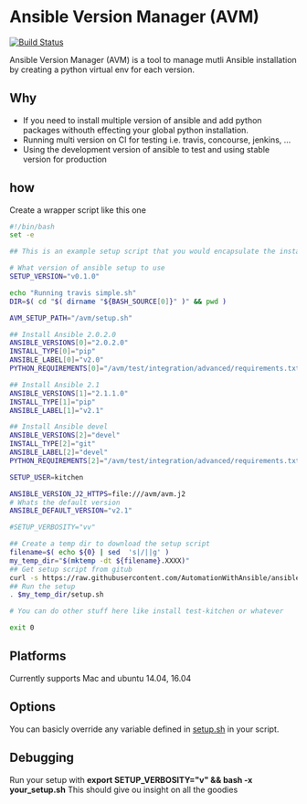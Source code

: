 # Ansible Version Manager (AVM)
[![Build Status](https://travis-ci.org/ahelal/avm.svg?branch=master)](https://travis-ci.org/ahelal/avm)

Ansible Version Manager (AVM) is a tool to manage mutli Ansible installation by creating a python virtual env for each version.

## Why

- If you need to install multiple version of ansible and add python packages withouth effecting your global python installation.
- Running multi version on CI for testing i.e. travis, concourse, jenkins, ...
- Using the development version of ansible to test and using stable version for production

## how
Create a wrapper script like this one
```bash
#!/bin/bash
set -e

## This is an example setup script that you would encapsulate the installation

# What version of ansible setup to use
SETUP_VERSION="v0.1.0"

echo "Running travis simple.sh"
DIR=$( cd "$( dirname "${BASH_SOURCE[0]}" )" && pwd )

AVM_SETUP_PATH="/avm/setup.sh"

## Install Ansible 2.0.2.0
ANSIBLE_VERSIONS[0]="2.0.2.0"
INSTALL_TYPE[0]="pip"
ANSIBLE_LABEL[0]="v2.0"
PYTHON_REQUIREMENTS[0]="/avm/test/integration/advanced/requirements.txt"

## Install Ansible 2.1
ANSIBLE_VERSIONS[1]="2.1.1.0"
INSTALL_TYPE[1]="pip"
ANSIBLE_LABEL[1]="v2.1"

## Install Ansible devel
ANSIBLE_VERSIONS[2]="devel"
INSTALL_TYPE[2]="git"
ANSIBLE_LABEL[2]="devel"
PYTHON_REQUIREMENTS[2]="/avm/test/integration/advanced/requirements.txt"

SETUP_USER=kitchen

ANSIBLE_VERSION_J2_HTTPS=file:///avm/avm.j2
# Whats the default version
ANSIBLE_DEFAULT_VERSION="v2.1"

#SETUP_VERBOSITY="vv"

## Create a temp dir to download the setup script
filename=$( echo ${0} | sed  's|/||g' )
my_temp_dir="$(mktemp -dt ${filename}.XXXX)"
## Get setup script from gitub
curl -s https://raw.githubusercontent.com/AutomationWithAnsible/ansible-setup/$SETUP_VERSION/setup.sh -o $my_temp_dir/setup.sh
## Run the setup
. $my_temp_dir/setup.sh

# You can do other stuff here like install test-kitchen or whatever

exit 0
```

## Platforms
Currently supports Mac and ubuntu 14.04, 16.04

## Options
You can basicly override any variable defined in [setup.sh](https://github.com/AutomationWithAnsible/ansible-setup/blob/master/setup.sh) in your script.


## Debugging
Run your setup with **export SETUP_VERBOSITY="v" && bash -x your_setup.sh**
This should give ou insight on all the goodies

